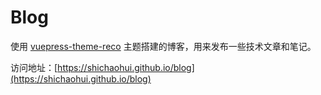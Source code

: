# Blog

使用 [vuepress-theme-reco](https://github.com/vuepress-reco/vuepress-theme-reco) 主题搭建的博客，用来发布一些技术文章和笔记。

访问地址：[https://shichaohui.github.io/blog](https://shichaohui.github.io/blog)